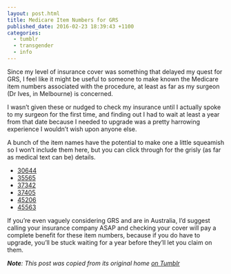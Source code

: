 ```yaml
---
layout: post.html
title: Medicare Item Numbers for GRS
published_date: 2016-02-23 18:39:43 +1100
categories:
  - tumblr
  - transgender
  - info
---
```


Since my level of insurance cover was something that delayed my quest for GRS, I feel like it might be useful to someone to make known the Medicare item numbers associated with the procedure, at least as far as my surgeon (Dr Ives, in Melbourne) is concerned.

I wasn’t given these or nudged to check my insurance until I actually spoke to my surgeon for the first time, and finding out I had to wait at least a year from that date because I needed to upgrade was a pretty harrowing experience I wouldn’t wish upon anyone else.

A bunch of the item names have the potential to make one a little squeamish so I won’t include them here, but you can click through for the grisly (as far as medical text can be) details.

* [30644](http://www9.health.gov.au/mbs/fullDisplay.cfm?type=item&amp;q=30644)
* [35565](http://www9.health.gov.au/mbs/fullDisplay.cfm?type=item&amp;q=35565)
* [37342](http://www9.health.gov.au/mbs/fullDisplay.cfm?type=item&amp;q=37342)
* [37405](http://www9.health.gov.au/mbs/fullDisplay.cfm?type=item&amp;q=37405)
* [45206](http://www9.health.gov.au/mbs/fullDisplay.cfm?type=item&amp;q=45206)
* [45563](http://www9.health.gov.au/mbs/fullDisplay.cfm?type=item&amp;q=45563)

If you’re even vaguely considering GRS and are in Australia, I’d suggest calling your insurance company ASAP and checking your cover will pay a complete benefit for these item numbers, because if you do have to upgrade, you’ll be stuck waiting for a year before they’ll let you claim on them.

_**Note**: This post was copied from its original home [on Tumblr](http://tumblr.drac.at/post/139839162020/medicare-item-numbers-for-grs)_
